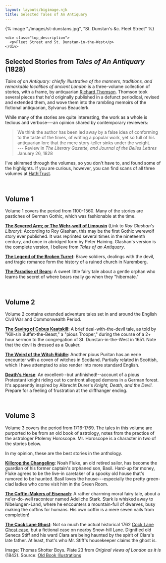 ```yaml
---
layout: layouts/bigimage.njk
title: Selected Tales of An Antiquary
---
```


<div class="top_container">
    {% image "./images/st-dunstans.jpg", "St. Dunstan's &c. Fleet Street" %}

    <div class="top_description">
      <p>Fleet Street and St. Dunstan-in-the-West</p>
    </div>
</div>

<div class="message-box">
<h2>Selected Stories from <em>Tales of An Antiquary</em> (1828)</h2>

*Tales of an Antiquary: chiefly illustrative of the manners, traditions, and remarkable localities of ancient London* is a three-volume collection of stories, with a frame, by antiquarian [Richard Thomson](https://en.wikipedia.org/wiki/Richard_Thomson_(antiquarian)).
Thomson took several pieces that he'd originally published in a defunct periodical, revised and extended them, and wove them into the rambling memoirs of the fictional antiquarian, Sylvanus Beauclerk.

While many of the stories are quite interesting, the work as a whole is tedious and verbose---an opinion shared by contemporary reviewers:

> We think the author has been led away by a false idea of conforming to the taste of the times, of writing a popular work, yet so full of his antiquarian lore that the mere story-teller sinks under the weight.<br>--- Review in *The Literary Gazette, and Journal of the Belles Lettres* January 26, 1828

I've skimmed through the volumes, so you don't have to, and found some of the highlights. If you are curious, however, you can find scans of all three volumes at [HathiTrust](https://catalog.hathitrust.org/Record/000122613).

</div>
<br>
<div class="message-box">

## Volume 1

Volume 1 covers the period from 1100-1560. Many of the stories are pastiches of German Gothic, which was fashionable at the time.

[**The Severed Arm; or The Wehr-wolf of Limousin**](https://freeread.de/@RGLibrary/Unknown/Anon/TheSeveredArm.html) (Link to *Roy Glashan's Library*): According to Roy Glashan, this may be the first Gothic werewolf story ever published. It was reprinted several times in the nineteenth century, and once in abridged form by Peter Haining. Glashan's version is the complete version, I believe from *Tales of an Antiquary*.

[**The Legend of the Broken Turret**](/tales-of-an-antiquary/legend-of-the-broken-turret/): Brave soldiers, dealings with the devil, and tragic romance form the history of a ruined church in Nuremberg.

[**The Paradise of Bears**](/tales-of-an-antiquary/paradise-of-bears/): A sweet little fairy tale about a gentle orphan who learns the secret of where bears really go when they "hibernate."
</div>
<br>

<div class="message-box">

## Volume 2

Volume 2 contains extended adventure tales set in and around the English Civil War and Commonwealth Period. 

[**The Saving of Cobus Kaatskill**](/tales-of-an-antiquary/saving-of-cobus-kaatskill/): A brief deal-with-the-devil tale, as told
by "Kill-sin Buffet-the-Beast," a "pious Trooper," during the course of a 2+ hour sermon to the congregation of St. Dunstan-in-the-West in 1651. 
Note that the devil is dressed as a Quaker.

[**The Weird of the Witch Riddle**](/tales-of-an-antiquary/weird-of-the-witch-riddle/): Another pious Puritan has an eerie encounter with a coven 
of witches in Scotland. Partially related in Scottish, which I have attempted to also render into more standard English.

[**Death's Horse**](/tales-of-an-antiquary/deaths-horse/): An excellent--but unfinished!--account of a pious Protestant knight riding out to confront alleged 
demons in a German forest. It's apparently inspired by Albrecht Durer's *Knight, Death, and the Devil*. Prepare for a feeling of frustration at the cliffhanger ending.

</div>
<br>

<div class="message-box">

## Volume 3

Volume 3 covers the period from 1716-1769. The tales in this volume are purported to be from an old book of astrology, notes from the practice of the astrologer Ptolemy Horoscope. Mr. Horoscope is a character in two of the stories below.

In my opinion, these are the best stories in the anthology.

[**Killcrop the Changeling**](/tales-of-an-antiquary/killcrop-the-changeling/): Noah Fluke, an old retired sailor, has become the guardian of his former captain's orphaned son, Basil. Hard-up for money, Fluke agrees to be the live-in caretaker of a spooky old house that's rumored to be haunted. Basil loves the house---especially the pretty green-clad ladies who come visit him in the Green Room.

[**The Coffin-Makers of Eisenach**](/tales-of-an-antiquary/coffin-makers-of-eisenach/): A rather charming moral fairy tale, about a ne'er-do-well raconteur named Adeliche Stark. Stark is whisked away to Nibelungen-Land, where he encounters a mountain-full of dwarves, busy making the coffins for humans. His own coffin is a mere seven nails from completion!

[**The Cock Lane Ghost**](/tales-of-an-antiquary/cock-lane-ghost/): Not so much the actual historical 1762 [Cock Lane Ghost case](https://en.wikipedia.org/wiki/Cock_Lane_ghost), but a fictional case on nearby Snow-hill Lane. Dignified old Seneca Stiff and his ward Clara are being haunted by the spirit of Clara's late father. At least, that's who Mr. Stiff's housekeeper claims the ghost is.

</div>


<p class="credit">
 Image: Thomas Shotter Boys. Plate 23 from <em>Original views of London as it is</em> (1842).  Source: <a href="https://www.oldbookillustrations.com/illustrations/st-dunstans/">Old Book Illustrations</a>
</p>
